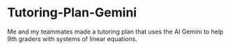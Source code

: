 # Tutoring-Plan-Gemini
Me and my teammates made a tutoring plan that uses the AI Gemini to help 9th graders with systems of linear equations.
